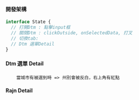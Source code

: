 #### 開發架構

```js
interface State {
  // 打開Dtm : 點擊input框
  // 關閉Dtm : clickOutside, onSelectedData, 打叉
  // 切換tab:
  // Dtm 選單Detail
}
```

#### Dtm 選單 Detail

```
    當城市有被選到時 => 州別會被反白，右上角有紅點

```

#### Rajn Detail
